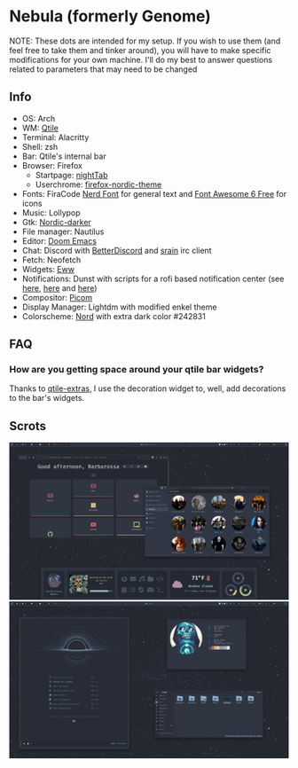 # Nebula (formerly Genome)
NOTE: These dots are intended for my setup. If you wish to use them (and feel free to take them and tinker around), you will have to make specific modifications
for your own machine. I'll do my best to answer questions related to parameters that may need to be changed

## Info
- OS: Arch
- WM: [Qtile](https://github.com/qtile/qtile)
- Terminal: Alacritty
- Shell: zsh
- Bar: Qtile's internal bar
- Browser: Firefox
  - Startpage: [nightTab](https://github.com/zombieFox/nightTab)
  - Userchrome: [firefox-nordic-theme](https://github.com/EliverLara/firefox-nordic-theme)
- Fonts: FiraCode [Nerd Font](https://github.com/ryanoasis/nerd-fonts) for general text and [Font Awesome 6 Free](https://fontawesome.com/) for icons
- Music: Lollypop
- Gtk: [Nordic-darker](https://github.com/EliverLara/Nordic)
- File manager: Nautilus
- Editor: [Doom Emacs](https://github.com/hlissner/doom-emacs)
- Chat: Discord with [BetterDiscord](https://github.com/rauenzi/BetterDiscordApp) and [srain](https://github.com/SrainApp/srain) irc client
- Fetch: Neofetch
- Widgets: [Eww](https://github.com/elkowar/eww)
- Notifications: Dunst with scripts for a rofi based notification center (see [here](https://github.com/Barbarossa93/Genome/blob/4a08d3cfd0900807aefaa9f9241a6dbf926c549b/.config/dunst/dunstrc#L77), [here](https://github.com/Barbarossa93/Genome/blob/main/.local/bin/dunst_logger.sh) and [here](https://github.com/Barbarossa93/Genome/blob/main/.local/bin/rofi_notif_center.sh))
- Compositor: [Picom](https://github.com/yshui/picom)
- Display Manager: Lightdm with modified enkel theme
- Colorscheme: [Nord](https://www.nordtheme.com/) with extra dark color #242831

## FAQ

### How are you getting space around your qtile bar widgets?
Thanks to [qtile-extras](https://github.com/elParaguayo/qtile-extras), I use the decoration widget to, well, add decorations to the bar's widgets.

## Scrots
![main](./Scrots/1650648471.png)
![second](./Scrots/1650648454.png)
